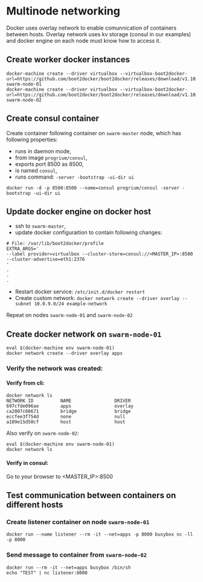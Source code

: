 Multinode networking
====================

Docker uses overlay network to enable comunnication of containers between hosts.
Overlay network uses kv storage (consul in our examples) and docker engine on each node must know how to access it.

## Create worker docker instances

```
docker-machine create --driver virtualbox --virtualbox-boot2docker-url=https://github.com/boot2docker/boot2docker/releases/download/v1.10.3/boot2docker.iso swarm-node-01
docker-machine create --driver virtualbox --virtualbox-boot2docker-url=https://github.com/boot2docker/boot2docker/releases/download/v1.10.3/boot2docker.iso swarm-node-02
```

## Create consul container

Create container following container on `swarm-master` node, which has following properties:

  * runs in daemon mode,
  * from image `progrium/consul`,
  * exports port 8500 as 8500,
  * is named `consul`,
  * runs command: `-server -bootstrap -ui-dir ui`

```
docker run -d -p 8500:8500 --name=consul progrium/consul -server -bootstrap -ui-dir ui
```

## Update docker engine on docker host


  * ssh to `swarm-master`,
  * update docker configuraition to contain following changes:

```
# File: /var/lib/boot2docker/profile 
EXTRA_ARGS='
--label provider=virtualbox --cluster-store=consul://<MASTER_IP>:8500 --cluster-advertise=eth1:2376
'
.
.
.
```

  * Restart docker service: `/etc/init.d/docker restart`
  * Create custom network: `docker network create --driver overlay --subnet 10.0.9.0/24 example-network`
  
Repeat on nodes `swarm-node-01` and `swarm-node-02`

## Create docker network on `swarm-node-01`

```
eval $(docker-machine env swarm-node-01)
docker network create --driver overlay apps
```

### Verify the network was created:

#### Verify from cli:

```
docker network ls
NETWORK ID          NAME                DRIVER
697cfde096ae        apps                overlay
ca2007c08671        bridge              bridge
eccfee3f754d        none                null
a109e15d50cf        host                host
```

Also verify on `swarm-node-02`:

```
eval $(docker-machine env swarm-node-01)
docker network ls
```

#### Verify in consul: 

Go to your browser to <MASTER_IP>:8500

## Test communication between containers on different hosts

### Create listener container on node `swarm-node-01`

```
docker run --name listener --rm -it --net=apps -p 8000 busybox nc -ll -p 8000
```

### Send message to container from `swarm-node-02`

```
docker run --rm -it --net=apps busybox /bin/sh
echo "TEST" | nc listener:8000
```
